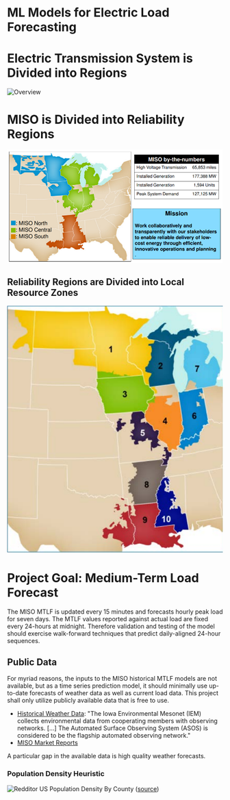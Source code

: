 # ML Models for Electric Load Forecasting

# Electric Transmission System is Divided into Regions
![Overview](https://www.ferc.gov/sites/default/files/2020-06/map-overview-electric.jpg)

# MISO is Divided into Reliability Regions
![MISO Regions](./images/miso_regions.PNG)
<!-- ![MISO Reliability Regions](https://www.misoenergy.org/globalassets/about-miso/miso_reliability_map.jpg) -->


## Reliability Regions are Divided into Local Resource Zones
![Local Resource Zones](./images/lrz.PNG)


# Project Goal: Medium-Term Load Forecast

The MISO MTLF is updated every 15 minutes and forecasts hourly peak load for
seven days. The MTLF values reported against actual load are fixed every
24-hours at midnight. Therefore validation and testing of the model should
exercise walk-forward techniques that predict daily-aligned 24-hour sequences.

## Public Data

For myriad reasons, the inputs to the MISO historical MTLF models are not
available, but as a time series prediction model, it should minimally use
up-to-date forecasts of weather data as well as current load data. This project
shall only utilize publicly available data that is free to use.

* [Historical Weather Data](https://mesonet.agron.iastate.edu/ASOS/): "The Iowa
  Environmental Mesonet (IEM) collects environmental data from cooperating members
  with observing networks. [...] The Automated Surface Observing System (ASOS) is
  considered to be the flagship automated observing network."
* [MISO Market Reports](https://www.misoenergy.org/markets-and-operations/real-time--market-data/market-reports)

A particular gap in the available data is high quality weather forecasts.

### Population Density Heuristic

![Redditor US Population Density By County](https://i.redd.it/6azaarhnj8111.png)
([source](https://www.reddit.com/r/dataisbeautiful/comments/8nkwii/population_density_of_the_us_by_county_updated_oc/))
